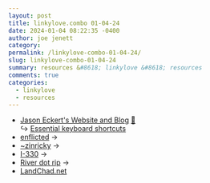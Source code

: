 ```yaml
---
layout: post
title: linkylove.combo 01-04-24
date: 2024-01-04 08:22:35 -0400
author: joe jenett
category: 
permalink: /linkylove-combo-01-04-24/
slug: linkylove-combo-01-04-24
summary: resources &#8618; linkylove &#8618; resources
comments: true
categories:
  - linkylove
  - resources
---
```

<ul class="linkylove">
	<li><a title="Jason Eckert" href="https://jasoneckert.github.io/">Jason Eckert's Website and Blog</a> <a href="https://pinboard.in/u:tdjones">📌</a><br>&#8618; <a href="https://jasoneckert.github.io/myblog/shortcuts/">Essential keyboard shortcuts</a></li>
	<li><a title="enflicted" href="https://enflicted.neocities.org/">enflicted</a> <span title="led to site shown below">&#8594;</span></li>
	<li><a title="~zinricky" href="https://tilde.team/~zinricky/">~zinricky</a> <span title="led to site shown below">&#8594;</span></li>
	<li><a title="I-330" href="https://i330.dev/">I-330</a> <span title="led to site shown below">&#8594;</span></li>
	<li><a title="River" href="https://river.rip/">River dot rip</a> <span title="led to site shown below">&#8594;</span></li>
	<li><a title="LandChad.net" href="https://landchad.net/">LandChad.net</a></li>
</ul>
<a href="https://brid.gy/publish/mastodon"></a>